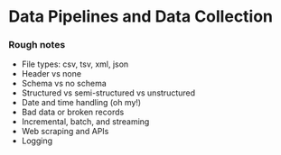 # Data Pipelines and Data Collection


### Rough notes

* File types: csv, tsv, xml, json
* Header vs none
* Schema vs no schema 
* Structured vs semi-structured vs unstructured
* Date and time handling (oh my!)
* Bad data or broken records
* Incremental, batch, and streaming
* Web scraping and APIs
* Logging



